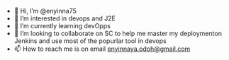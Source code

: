 - 👋 Hi, I’m @enyinna75
- 👀 I’m interested in devops and J2E
- 🌱 I’m currently learning devOpps 
- 💞️ I’m looking to collaborate on SC to help me master my deploymenton Jenkins and use most of the popurlar tool in devops
- 📫 How to reach me is on email enyinnaya.odoh@gmail.com

<!---
enyinna75/enyinna75 is a ✨ special ✨ repository because its `README.md` (this file) appears on your GitHub profile.
You can click the Preview link to take a look at your changes.
--->
